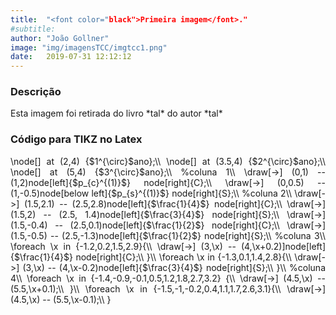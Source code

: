 ```yaml
---
title:  "<font color="black">Primeira imagem</font>."
#subtitle: 
author: "João Gollner"
image: "img/imagensTCC/imgtcc1.png"
date:   2019-07-31 12:12:12
---
```


### Descrição

<p style="text-align: justify;">
Esta imagem foi retirada do livro *tal* do autor *tal*
</p>

### Código para TIKZ no Latex

<p style="text-align: justify;">
\node[] at (2,4) {$1^{\circ}$ano};\\
\node[] at (3.5,4) {$2^{\circ}$ano};\\
\node[] at (5,4) {$3^{\circ}$ano};\\
%coluna 1\\
\draw[->] (0,1) -- (1,2)node[left]{$p_{c}^{(1)}$} node[right]{C};\\
\draw[->] (0,0.5) -- (1,-0.5)node[below left]{$p_{s}^{(1)}$} node[right]{S};\\
%coluna 2\\
\draw[->] (1.5,2.1) -- (2.5,2.8)node[left]{$\frac{1}{4}$} node[right]{C};\\
\draw[->] (1.5,2) -- (2.5, 1.4)node[left]{$\frac{3}{4}$} node[right]{S};\\
\draw[->] (1.5,-0.4) -- (2.5,0.1)node[left]{$\frac{1}{2}$} node[right]{C};\\
\draw[->] (1.5,-0.5) -- (2.5,-1.3)node[left]{$\frac{1}{2}$} node[right]{S};\\
%coluna 3\\
\foreach \x in {-1.2,0.2,1.5,2.9}{\\
\draw[->] (3,\x) -- (4,\x+0.2)]node[left]{$\frac{1}{4}$} node[right]{C};\\
}\\
\foreach \x in {-1.3,0.1,1.4,2.8}{\\
\draw[->] (3,\x) -- (4,\x-0.2)node[left]{$\frac{3}{4}$} node[right]{S};\\
}\\
%coluna 4\\
\foreach \x in {-1.4,-0.9,-0.1,0.5,1.2,1.8,2.7,3.2} {\\
\draw[->] (4.5,\x) -- (5.5,\x+0.1);\\
}\\
\foreach \x in {-1.5,-1,-0.2,0.4,1.1,1.7,2.6,3.1}{\\
\draw[->] (4.5,\x) -- (5.5,\x-0.1);\\
}
</p>


